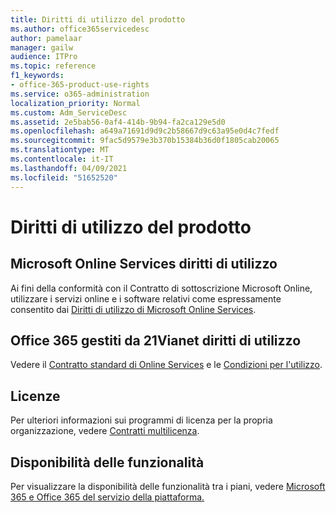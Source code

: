 ```yaml
---
title: Diritti di utilizzo del prodotto
ms.author: office365servicedesc
author: pamelaar
manager: gailw
audience: ITPro
ms.topic: reference
f1_keywords:
- office-365-product-use-rights
ms.service: o365-administration
localization_priority: Normal
ms.custom: Adm_ServiceDesc
ms.assetid: 2e5bab56-0af4-414b-9b94-fa2ca129e5d0
ms.openlocfilehash: a649a71691d9d9c2b58667d9c63a95e0d4c7fedf
ms.sourcegitcommit: 9fac5d9579e3b370b15384b36d0f1805cab20065
ms.translationtype: MT
ms.contentlocale: it-IT
ms.lasthandoff: 04/09/2021
ms.locfileid: "51652520"
---
```

# <a name="product-use-rights"></a>Diritti di utilizzo del prodotto

## <a name="microsoft-online-services-use-rights"></a>Microsoft Online Services diritti di utilizzo

Ai fini della conformità con il Contratto di sottoscrizione Microsoft Online, utilizzare i servizi online e i software relativi come espressamente consentito dai [Diritti di utilizzo di Microsoft Online Services](https://www.microsoftvolumelicensing.com/DocumentSearch.aspx?Mode=3&DocumentTypeId=37&ShowArchived=true).
  
## <a name="office-365-operated-by-21vianet-use-rights"></a>Office 365 gestiti da 21Vianet diritti di utilizzo

Vedere il [Contratto standard di Online Services](https://www.21vbluecloud.com/office365/O365-AgreeWebDir/) e le [Condizioni per l'utilizzo](https://www.21vbluecloud.com/office365/O365-TOU/).
  
## <a name="licensing"></a>Licenze

Per ulteriori informazioni sui programmi di licenza per la propria organizzazione, vedere [Contratti multilicenza](https://go.microsoft.com/fwlink/?LinkId=393693).
  
## <a name="feature-availability"></a>Disponibilità delle funzionalità

Per visualizzare la disponibilità delle funzionalità tra i piani, vedere [Microsoft 365 e Office 365 del servizio della piattaforma.](office-365-platform-service-description.md)
  

